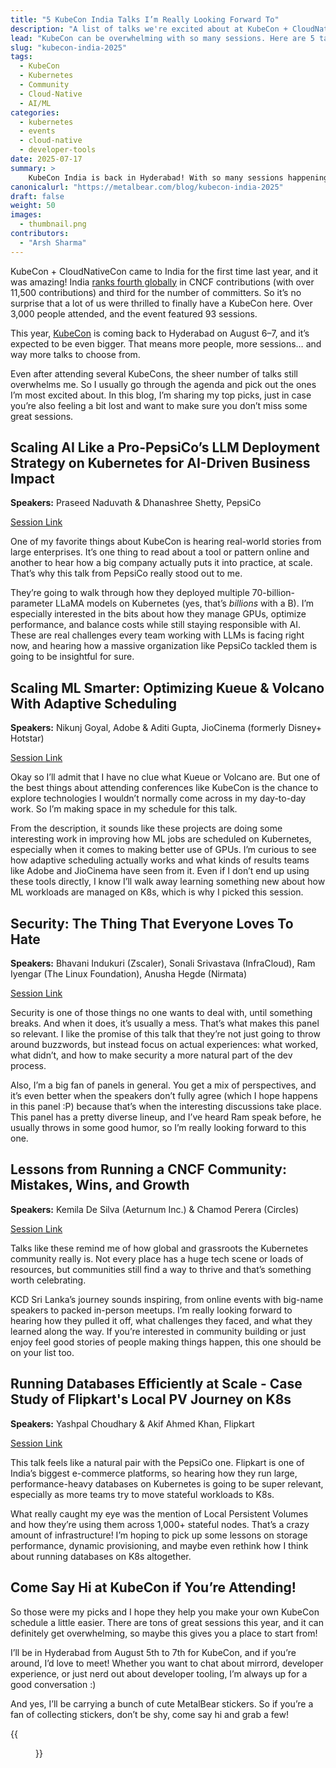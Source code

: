 ```yaml
---
title: "5 KubeCon India Talks I’m Really Looking Forward To"
description: "A list of talks we're excited about at KubeCon + CloudNativeCon India 2025 - from AI at PepsiCo to CNCF community stories and security panels."
lead: "KubeCon can be overwhelming with so many sessions. Here are 5 talks we're excited about and why you might want to add them to your schedule too."
slug: "kubecon-india-2025"
tags:
  - KubeCon
  - Kubernetes
  - Community
  - Cloud-Native
  - AI/ML
categories:
  - kubernetes
  - events
  - cloud-native
  - developer-tools
date: 2025-07-17
summary: >
    KubeCon India is back in Hyderabad! With so many sessions happening, it’s easy to feel overwhelmed. In this blog, I share five talks I’m personally looking forward to—and why they stood out to me.
canonicalurl: "https://metalbear.com/blog/kubecon-india-2025"
draft: false
weight: 50
images:
  - thumbnail.png
contributors:
  - "Arsh Sharma"
---
```


KubeCon + CloudNativeCon came to India for the first time last year, and it was amazing! India [ranks fourth globally](https://www.cncf.io/wp-content/uploads/2025/04/CNCF-Annual-Report-2024_v2.pdf) in CNCF contributions (with over 11,500 contributions) and third for the number of committers. So it’s no surprise that a lot of us were thrilled to finally have a KubeCon here. Over 3,000 people attended, and the event featured 93 sessions.

This year, [KubeCon](https://events.linuxfoundation.org/kubecon-cloudnativecon-india/) is coming back to Hyderabad on August 6–7, and it’s expected to be even bigger. That means more people, more sessions… and way more talks to choose from.

Even after attending several KubeCons, the sheer number of talks still overwhelms me. So I usually go through the agenda and pick out the ones I’m most excited about. In this blog, I’m sharing my top picks, just in case you’re also feeling a bit lost and want to make sure you don’t miss some great sessions.

## Scaling AI Like a Pro-PepsiCo’s LLM Deployment Strategy on Kubernetes for AI-Driven Business Impact

**Speakers:** Praseed Naduvath & Dhanashree Shetty, PepsiCo

[Session Link](https://kccncind2025.sched.com/event/23EtG/scaling-ai-like-a-pro-pepsicos-llm-deployment-strategy-on-kubernetes-for-ai-driven-business-impact-praseed-naduvath-dhanashree-shetty-pepsico?iframe=no&w=100%&sidebar=yes&bg=no)

One of my favorite things about KubeCon is hearing real-world stories from large enterprises. It’s one thing to read about a tool or pattern online and another to hear how a big company actually puts it into practice, at scale. That’s why this talk from PepsiCo really stood out to me.

They’re going to walk through how they deployed multiple 70-billion-parameter LLaMA models on Kubernetes (yes, that’s *billions* with a B). I’m especially interested in the bits about how they manage GPUs, optimize performance, and balance costs while still staying responsible with AI. These are real challenges every team working with LLMs is facing right now, and hearing how a massive organization like PepsiCo tackled them is going to be insightful for sure.

## Scaling ML Smarter: Optimizing Kueue & Volcano With Adaptive Scheduling

**Speakers:** Nikunj Goyal, Adobe & Aditi Gupta, JioCinema (formerly Disney+ Hotstar)

[Session Link](https://kccncind2025.sched.com/event/23EtJ/scaling-ml-smarter-optimizing-kueue-volcano-with-adaptive-scheduling-nikunj-goyal-adobe-aditi-gupta-disney-+-hotstar-now-jiohotstar?iframe=no&w=100%&sidebar=yes&bg=no)

Okay so I’ll admit that I have no clue what Kueue or Volcano are. But one of the best things about attending conferences like KubeCon is the chance to explore technologies I wouldn’t normally come across in my day-to-day work. So I’m making space in my schedule for this talk.

From the description, it sounds like these projects are doing some interesting work in improving how ML jobs are scheduled on Kubernetes, especially when it comes to making better use of GPUs. I’m curious to see how adaptive scheduling actually works and what kinds of results teams like Adobe and JioCinema have seen from it. Even if I don’t end up using these tools directly, I know I’ll walk away learning something new about how ML workloads are managed on K8s, which is why I picked this session. 

## Security: The Thing That Everyone Loves To Hate

**Speakers:** Bhavani Indukuri (Zscaler), Sonali Srivastava (InfraCloud), Ram Iyengar (The Linux Foundation), Anusha Hegde (Nirmata)

[Session Link](https://kccncind2025.sched.com/event/23EwD/security-the-thing-that-everyone-loves-to-hate-bhavani-indukuri-zscaler-sonali-srivastava-infracloud-technologies-ram-iyengar-the-linux-foundation-anusha-hegde-nirmata?iframe=no&w=100%&sidebar=yes&bg=no)

Security is one of those things no one wants to deal with, until something breaks. And when it does, it’s usually a mess. That’s what makes this panel so relevant. I like the promise of this talk that they’re not just going to throw around buzzwords, but instead focus on actual experiences: what worked, what didn’t, and how to make security a more natural part of the dev process.

Also, I’m a big fan of panels in general. You get a mix of perspectives, and it’s even better when the speakers don’t fully agree (which I hope happens in this panel :P) because that’s when the interesting discussions take place. This panel has a pretty diverse lineup, and I’ve heard Ram speak before, he usually throws in some good humor, so I’m really looking forward to this one.

## Lessons from Running a CNCF Community: Mistakes, Wins, and Growth

**Speakers:** Kemila De Silva (Aeturnum Inc.) & Chamod Perera (Circles)

[Session Link](https://kccncind2025.sched.com/event/23Etw/lessons-from-running-a-cncf-community-mistakes-wins-and-growth-kemila-de-silva-aeturnum-inc-chamod-perera-circles?iframe=no&w=100%&sidebar=yes&bg=no)

Talks like these remind me of how global and grassroots the Kubernetes community really is. Not every place has a huge tech scene or loads of resources, but communities still find a way to thrive and that’s something worth celebrating.

KCD Sri Lanka’s journey sounds inspiring, from online events with big-name speakers to packed in-person meetups. I’m really looking forward to hearing how they pulled it off, what challenges they faced, and what they learned along the way. If you’re interested in community building or just enjoy feel good stories of people making things happen, this one should be on your list too.

## Running Databases Efficiently at Scale - Case Study of Flipkart's Local PV Journey on K8s

**Speakers:** Yashpal Choudhary & Akif Ahmed Khan, Flipkart

[Session Link](https://kccncind2025.sched.com/event/23EuE/running-databases-efficiently-at-scale-case-study-of-flipkarts-local-pv-journey-on-k8s-yashpal-choudhary-akif-ahmed-khan-flipkart?iframe=no&w=100%&sidebar=yes&bg=no)

This talk feels like a natural pair with the PepsiCo one. Flipkart is one of India’s biggest e-commerce platforms, so hearing how they run large, performance-heavy databases on Kubernetes is going to be super relevant, especially as more teams try to move stateful workloads to K8s.

What really caught my eye was the mention of Local Persistent Volumes and how they’re using them across 1,000+ stateful nodes. That’s a crazy amount of infrastructure! I’m hoping to pick up some lessons on storage performance, dynamic provisioning, and maybe even rethink how I think about running databases on K8s altogether.

## Come Say Hi at KubeCon if You’re Attending!

So those were my picks and I hope they help you make your own KubeCon schedule a little easier. There are tons of great sessions this year, and it can definitely get overwhelming, so maybe this gives you a place to start from!

I’ll be in Hyderabad from August 5th to 7th for KubeCon, and if you’re around, I’d love to meet! Whether you want to chat about mirrord, developer experience, or just nerd out about developer tooling, I’m always up for a good conversation :)

And yes, I’ll be carrying a bunch of cute MetalBear stickers. So if you’re a fan of collecting stickers, don’t be shy, come say hi and grab a few!

{{<figure src="metalbear-sticker.png" title="MetalBear Stickers!" alt="MetalBear Sticker" height="100%" width="100%">}}